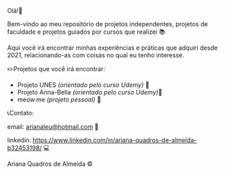 Olá!:wave:

Bem-vindo ao meu repositório de projetos independentes, projetos de faculdade e projetos guiados por cursos que realizei :books:

Aqui você irá encontrar minhas experiências e práticas que adquiri desde 2021, relacionando-as com coisas no qual eu tenho interesse.

:pencil2:Projetos que você irá encontrar:

- Projeto UNES *(orientado pelo curso Udemy)* :deciduous_tree:
- Projeto Anna-Bella *(orientado pelo curso Udemy)*:deciduous_tree:
- meow.me *(projeto pessoal)* :deciduous_tree:



:telephone_receiver:Contato:

email: arianaleu@hotmail.com :email:

linkedin: https://www.linkedin.com/in/ariana-quadros-de-almeida-b32453198/ :computer:



Ariana Quadros de Almeida :copyright:
